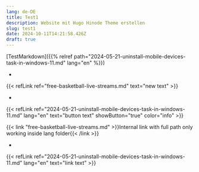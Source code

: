 ```yaml
---
lang: de-DE
title: Test1
description: Website mit Hugo Hinode Theme erstellen
slug: test1
date: 2024-10-11T14:21:58.426Z
draft: true
---
```


[TestMarkdown]({{% relref path="2024-05-21-uninstall-mobile-devices-task-in-windows-11.md" lang="en" %}})



-

{{< refLink ref="free-basketball-live-streams.md" text="new text"  >}}

-

{{< refLink ref="2024-05-21-uninstall-mobile-devices-task-in-windows-11.md" lang="en" text="button text" showButton="true" color="info" >}}


{{< link "free-basketball-live-streams.md" >}}Internal link with full path only working inside lang folder{{< /link >}}

-

{{< refLink ref="2024-05-21-uninstall-mobile-devices-task-in-windows-11.md" lang="en" text="link text" >}}

